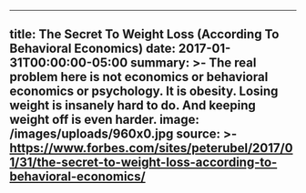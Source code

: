 ---
title: The Secret To Weight Loss (According To Behavioral Economics)
date: 2017-01-31T00:00:00-05:00
summary: >-
  The real problem here is not economics or behavioral economics or psychology.
  It is obesity. Losing weight is insanely hard to do. And keeping weight off is
  even harder.
image: /images/uploads/960x0.jpg
source: >-
  https://www.forbes.com/sites/peterubel/2017/01/31/the-secret-to-weight-loss-according-to-behavioral-economics/
----

